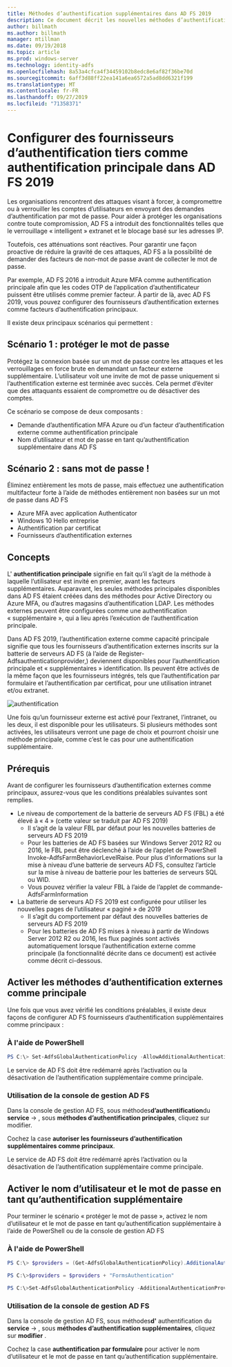 ```yaml
---
title: Méthodes d’authentification supplémentaires dans AD FS 2019
description: Ce document décrit les nouvelles méthodes d’authentification dans AD FS 2019.
author: billmath
ms.author: billmath
manager: mtillman
ms.date: 09/19/2018
ms.topic: article
ms.prod: windows-server
ms.technology: identity-adfs
ms.openlocfilehash: 8a53a4cfca4f34459102b8edc8e6af82f36be70d
ms.sourcegitcommit: 6aff3d88ff22ea141a6ea6572a5ad8dd6321f199
ms.translationtype: MT
ms.contentlocale: fr-FR
ms.lasthandoff: 09/27/2019
ms.locfileid: "71358371"
---
```

# <a name="configure-3rd-party-authentication-providers-as-primary-authentication-in-ad-fs-2019"></a>Configurer des fournisseurs d’authentification tiers comme authentification principale dans AD FS 2019


Les organisations rencontrent des attaques visant à forcer, à compromettre ou à verrouiller les comptes d’utilisateurs en envoyant des demandes d’authentification par mot de passe.  Pour aider à protéger les organisations contre toute compromission, AD FS a introduit des fonctionnalités telles que le verrouillage « intelligent » extranet et le blocage basé sur les adresses IP.  

Toutefois, ces atténuations sont réactives.  Pour garantir une façon proactive de réduire la gravité de ces attaques, AD FS a la possibilité de demander des facteurs de non-mot de passe avant de collecter le mot de passe.  

Par exemple, AD FS 2016 a introduit Azure MFA comme authentification principale afin que les codes OTP de l’application d’authentificateur puissent être utilisés comme premier facteur.
À partir de là, avec AD FS 2019, vous pouvez configurer des fournisseurs d’authentification externes comme facteurs d’authentification principaux.

Il existe deux principaux scénarios qui permettent :

## <a name="scenario-1-protect-the-password"></a>Scénario 1 : protéger le mot de passe
Protégez la connexion basée sur un mot de passe contre les attaques et les verrouillages en force brute en demandant un facteur externe supplémentaire.  L’utilisateur voit une invite de mot de passe uniquement si l’authentification externe est terminée avec succès.  Cela permet d’éviter que des attaquants essaient de compromettre ou de désactiver des comptes.

Ce scénario se compose de deux composants :
- Demande d’authentification MFA Azure ou d’un facteur d’authentification externe comme authentification principale
- Nom d’utilisateur et mot de passe en tant qu’authentification supplémentaire dans AD FS

## <a name="scenario-2-password-free"></a>Scénario 2 : sans mot de passe !
Éliminez entièrement les mots de passe, mais effectuez une authentification multifacteur forte à l’aide de méthodes entièrement non basées sur un mot de passe dans AD FS
- Azure MFA avec application Authenticator
- Windows 10 Hello entreprise
- Authentification par certificat
- Fournisseurs d’authentification externes

## <a name="concepts"></a>Concepts
L' **authentification principale** signifie en fait qu’il s’agit de la méthode à laquelle l’utilisateur est invité en premier, avant les facteurs supplémentaires.  Auparavant, les seules méthodes principales disponibles dans AD FS étaient créées dans des méthodes pour Active Directory ou Azure MFA, ou d’autres magasins d’authentification LDAP.  Les méthodes externes peuvent être configurées comme une authentification « supplémentaire », qui a lieu après l’exécution de l’authentification principale.

Dans AD FS 2019, l’authentification externe comme capacité principale signifie que tous les fournisseurs d’authentification externes inscrits sur la batterie de serveurs AD FS (à l’aide de Register-Adfsauthenticationprovider,) deviennent disponibles pour l’authentification principale et « supplémentaires » identification. Ils peuvent être activés de la même façon que les fournisseurs intégrés, tels que l’authentification par formulaire et l’authentification par certificat, pour une utilisation intranet et/ou extranet.

![authentification](media/Additional-Authentication-Methods-AD-FS/auth1.png)

Une fois qu’un fournisseur externe est activé pour l’extranet, l’intranet, ou les deux, il est disponible pour les utilisateurs.  Si plusieurs méthodes sont activées, les utilisateurs verront une page de choix et pourront choisir une méthode principale, comme c’est le cas pour une authentification supplémentaire.

## <a name="pre-requisites"></a>Prérequis
Avant de configurer les fournisseurs d’authentification externes comme principaux, assurez-vous que les conditions préalables suivantes sont remplies.
- Le niveau de comportement de la batterie de serveurs AD FS (FBL) a été élevé à « 4 » (cette valeur se traduit par AD FS 2019)
    - Il s’agit de la valeur FBL par défaut pour les nouvelles batteries de serveurs AD FS 2019
    - Pour les batteries de AD FS basées sur Windows Server 2012 R2 ou 2016, le FBL peut être déclenché à l’aide de l’applet de PowerShell Invoke-AdfsFarmBehaviorLevelRaise.  Pour plus d’informations sur la mise à niveau d’une batterie de serveurs AD FS, consultez l’article sur la mise à niveau de batterie pour les batteries de serveurs SQL ou WID. 
    - Vous pouvez vérifier la valeur FBL à l’aide de l’applet de commande-AdfsFarmInformation
- La batterie de serveurs AD FS 2019 est configurée pour utiliser les nouvelles pages de l’utilisateur « paginé » de 2019
    - Il s’agit du comportement par défaut des nouvelles batteries de serveurs AD FS 2019
    - Pour les batteries de AD FS mises à niveau à partir de Windows Server 2012 R2 ou 2016, les flux paginés sont activés automatiquement lorsque l’authentification externe comme principale (la fonctionnalité décrite dans ce document) est activée comme décrit ci-dessous.

## <a name="enable-external-authentication-methods-as-primary"></a>Activer les méthodes d’authentification externes comme principale
Une fois que vous avez vérifié les conditions préalables, il existe deux façons de configurer AD FS fournisseurs d’authentification supplémentaires comme principaux :

### <a name="using-powershell"></a>À l'aide de PowerShell


```powershell
PS C:\> Set-AdfsGlobalAuthenticationPolicy -AllowAdditionalAuthenticationAsPrimary $true
``` 


Le service de AD FS doit être redémarré après l’activation ou la désactivation de l’authentification supplémentaire comme principale.

### <a name="using-the-ad-fs-management-console"></a>Utilisation de la console de gestion AD FS
Dans la console de gestion AD FS, sous méthodes**d’authentification**du **service** -> , sous **méthodes d’authentification principales**, cliquez sur modifier.

Cochez la case **autoriser les fournisseurs d’authentification supplémentaires comme principaux**.

Le service de AD FS doit être redémarré après l’activation ou la désactivation de l’authentification supplémentaire comme principale.

## <a name="enable-username-and-password-as-additional-authentication"></a>Activer le nom d’utilisateur et le mot de passe en tant qu’authentification supplémentaire
Pour terminer le scénario « protéger le mot de passe », activez le nom d’utilisateur et le mot de passe en tant qu’authentification supplémentaire à l’aide de PowerShell ou de la console de gestion AD FS
### <a name="using-powershell"></a>À l'aide de PowerShell



```powershell
PS C:\> $providers = (Get-AdfsGlobalAuthenticationPolicy).AdditionalAuthenticationProvider

PS C:\>$providers = $providers + "FormsAuthentication"

PS C:\>Set-AdfsGlobalAuthenticationPolicy -AdditionalAuthenticationProvider $providers
``` 

### <a name="using-the-ad-fs-management-console"></a>Utilisation de la console de gestion AD FS
Dans la console de gestion AD FS, sous méthodes**d'** authentification du **service** -> , sous **méthodes d’authentification supplémentaires**, cliquez sur **modifier** .

Cochez la case **authentification par formulaire** pour activer le nom d’utilisateur et le mot de passe en tant qu’authentification supplémentaire.
